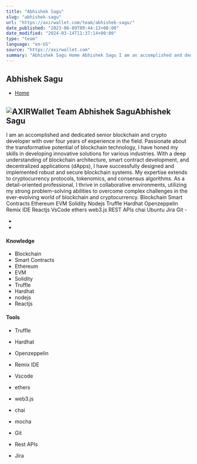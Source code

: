 ```yaml
---
title: "Abhishek Sagu"
slug: "abhishek-sagu"
url: "https://axirwallet.com/team/abhishek-sagu/"
date_published: "2023-06-09T09:44:13+00:00"
date_modified: "2024-03-14T11:37:14+00:00"
type: "team"
language: "en-US"
source: "https://axirwallet.com"
summary: "Abhishek Sagu Home Abhishek Sagu I am an accomplished and dedicated senior blockchain and crypto developer with over four years of experience in the field. Passionate about the transformative potential of blockchain technology, I have honed my skills in developing innovative solutions for various industries. With a deep understanding of blockchain architecture, smart contract development, and decentralized applications (dApps), I have successfully designed and implemented robust and secure blockchain systems. My expertise extends to cryptocurrency protocols, tokenomics, and consensus algorithms. As a detail-oriented professional, I thrive in collaborative environments, utilizing my strong problem-solving abilities to overcome complex challenges in the [&hellip;]"
---
```


Abhishek Sagu
-------------

- [Home](https://axirwallet.com/)
 
 ![AXIRWallet Team Abhishek Sagu](https://axirwallet.com/wp-content/uploads/abhi-1.jpg)Abhishek Sagu
-------------

 I am an accomplished and dedicated senior blockchain and crypto developer with over four years of experience in the field. Passionate about the transformative potential of blockchain technology, I have honed my skills in developing innovative solutions for various industries. With a deep understanding of blockchain architecture, smart contract development, and decentralized applications (dApps), I have successfully designed and implemented robust and secure blockchain systems. My expertise extends to cryptocurrency protocols, tokenomics, and consensus algorithms. As a detail-oriented professional, I thrive in collaborative environments, utilizing my strong problem-solving abilities to overcome complex challenges in the ever-evolving world of blockchain and cryptocurrency. Blockchain Smart Contracts Ethereum EVM Solidity Nodejs Truffle Hardhat Openzeppelin Remix IDE Reactjs VsCode ethers web3.js REST APIs chai Ubuntu Jira Git - [ ](https://twitter.com/ShisukeUrahara)
- [ ](https://github.com/shisukeUrahara)
- [ ](https://www.linkedin.com/in/abhishek-sagu/)
 
#### Knowledge

- Blockchain
- Smart Contracts
- Ethereum
- EVM
- Solidity
- Truffle
- Hardhat
- nodejs
- Reactjs
 
#### Tools

- Truffle
- Hardhat
- Openzeppelin
- Remix IDE
- Vscode
- ethers
- web3.js
- chai
- mocha
 
- Git
- Rest APIs
- Jira